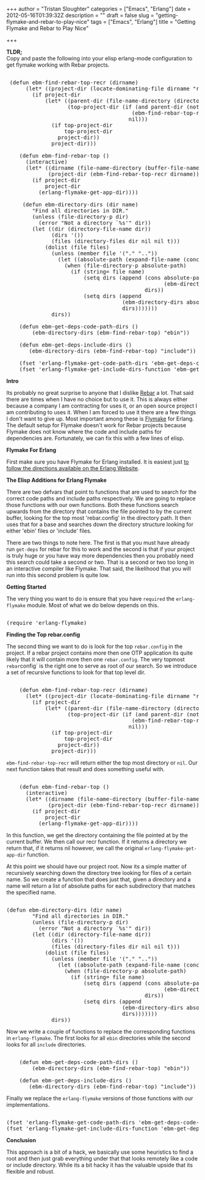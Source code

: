 +++
author = "Tristan Sloughter"
categories = ["Emacs", "Erlang"]
date = 2012-05-16T01:39:32Z
description = ""
draft = false
slug = "getting-flymake-and-rebar-to-play-nice"
tags = ["Emacs", "Erlang"]
title = "Getting Flymake and Rebar to Play Nice"

+++

**TLDR;**  
Copy and paste the following into your elisp erlang-mode configuration to get flymake working with Rebar projects.  
  
<pre>  
 (defun ebm-find-rebar-top-recr (dirname)  
      (let* ((project-dir (locate-dominating-file dirname "rebar.config")))  
        (if project-dir  
            (let* ((parent-dir (file-name-directory (directory-file-name project-dir)))  
                   (top-project-dir (if (and parent-dir (not (string= parent-dir "/")))  
                                       (ebm-find-rebar-top-recr parent-dir)  
                                      nil)))  
              (if top-project-dir  
                  top-project-dir  
                project-dir))  
              project-dir)))  
  
    (defun ebm-find-rebar-top ()  
      (interactive)  
      (let* ((dirname (file-name-directory (buffer-file-name)))  
             (project-dir (ebm-find-rebar-top-recr dirname)))  
        (if project-dir  
            project-dir  
          (erlang-flymake-get-app-dir))))  
  
     (defun ebm-directory-dirs (dir name)  
        "Find all directories in DIR."  
        (unless (file-directory-p dir)  
          (error "Not a directory `%s'" dir))  
        (let ((dir (directory-file-name dir))  
              (dirs '())  
              (files (directory-files dir nil nil t)))  
            (dolist (file files)  
              (unless (member file '("." ".."))  
                (let ((absolute-path (expand-file-name (concat dir "/" file))))  
                  (when (file-directory-p absolute-path)  
                    (if (string= file name)  
                        (setq dirs (append (cons absolute-path  
                                                 (ebm-directory-dirs absolute-path name))  
                                           dirs))  
                        (setq dirs (append  
                                    (ebm-directory-dirs absolute-path name)  
                                    dirs)))))))  
              dirs))  
  
    (defun ebm-get-deps-code-path-dirs ()  
        (ebm-directory-dirs (ebm-find-rebar-top) "ebin"))  
  
    (defun ebm-get-deps-include-dirs ()  
       (ebm-directory-dirs (ebm-find-rebar-top) "include"))  
  
    (fset 'erlang-flymake-get-code-path-dirs 'ebm-get-deps-code-path-dirs)  
    (fset 'erlang-flymake-get-include-dirs-function 'ebm-get-deps-include-dirs)  
</pre>  
  
**Intro**  
  
Its probably no great surprise to anyone that I dislike [Rebar](https://github.com/basho/rebar "Rebar") a lot. That said there are times when I have no choice but to use it. This is always either because a company I am contracting for uses it, or an open source project I am contributing to uses it. When I am forced to use it there are a few things I don't want to give up. Most important among these is [Flymake](http://flymake.sourceforge.net/ "Flymake") for Erlang. The default setup for Flymake doesn't work for Rebar projects because Flymake does not know where the code and include paths for dependencies are. Fortunately, we can fix this with a few lines of elisp.  
  
**Flymake For Erlang**  
  
First make sure you have Flymake for Erlang installed. It is easiest just [to follow the directions available on the Erlang Website](http://www.erlang.org/doc/apps/tools/erlang_mode_chapter.html "Erlang Flymake Instructions").  
  
**The Elisp Additions for Erlang Flymake**  
  
There are two defvars that point to functions that are used to search for the correct code paths and include paths respectively. We are going to replace those functions with our own functions. Both these functions search upwards from the directory that contains the file pointed to by the current buffer, looking for the top most 'rebar.config' in the directory path. It then uses that for a base and searches down the directory structure looking for either 'ebin' files or 'include' files.  
  
There are two things to note here. The first is that you must have already run `get-deps` for rebar for this to work and the second is that if your project is truly huge or you have way more dependencies then you probably need this search could take a second or two. That is a second or two too long in an interactive compiler like Flymake. That said, the likelihood that you will run into this second problem is quite low.  
  
**Getting Started**  
  
The very thing you want to do is ensure that you have `required` the `erlang-flymake` module. Most of what we do below depends on this.  
  
<pre>  
(require 'erlang-flymake)  
</pre>  
  
**Finding the Top rebar.config**  
  
The second thing we want to do is look for the top `rebar.config` in the project. If a rebar project contains more then one OTP application its quite likely that it will contain more then one `rebar.config`. The very topmost `rebar`config` is the right one to serve as root of our search. So we introduce a set of recursive functions to look for that top level dir.  
  
<pre>  
    (defun ebm-find-rebar-top-recr (dirname)  
      (let* ((project-dir (locate-dominating-file dirname "rebar.config")))  
        (if project-dir  
            (let* ((parent-dir (file-name-directory (directory-file-name project-dir)))  
                   (top-project-dir (if (and parent-dir (not (string= parent-dir "/")))  
                                       (ebm-find-rebar-top-recr parent-dir)  
                                      nil)))  
              (if top-project-dir  
                  top-project-dir  
                project-dir))  
              project-dir)))  
</pre>  
  
`ebm-find-rebar-top-recr` will return either the top most directory or `nil`. Our next function takes that result and does something useful with.  
  
<pre>  
    (defun ebm-find-rebar-top ()  
      (interactive)  
      (let* ((dirname (file-name-directory (buffer-file-name)))  
             (project-dir (ebm-find-rebar-top-recr dirname)))  
        (if project-dir  
            project-dir  
          (erlang-flymake-get-app-dir))))  
</pre>  
  
In this function, we get the directory containing the file pointed at by the current buffer. We then call our recr function. If it returns a directory we return that, if it returns nil however, we call the original `erlang-flymake-get-app-dir` function.  
  
At this point we should have our project root. Now its a simple matter of recursively searching down the directory tree looking for files of a certain name. So we create a function that does just that, given a directory and a name will return a list of absolute paths for each subdirectory that matches the specified name.  
  
<pre>  
(defun ebm-directory-dirs (dir name)  
        "Find all directories in DIR."  
        (unless (file-directory-p dir)  
          (error "Not a directory `%s'" dir))  
        (let ((dir (directory-file-name dir))  
              (dirs '())  
              (files (directory-files dir nil nil t)))  
            (dolist (file files)  
              (unless (member file '("." ".."))  
                (let ((absolute-path (expand-file-name (concat dir "/" file))))  
                  (when (file-directory-p absolute-path)  
                    (if (string= file name)  
                        (setq dirs (append (cons absolute-path  
                                                 (ebm-directory-dirs absolute-path name))  
                                           dirs))  
                        (setq dirs (append  
                                    (ebm-directory-dirs absolute-path name)  
                                    dirs)))))))  
              dirs))  
</pre>  
  
Now we write a couple of functions to replace the corresponding functions in `erlang-flymake`. The first looks for all `ebin` directories while the second looks for all `include` directories.  
  
<pre>  
    (defun ebm-get-deps-code-path-dirs ()  
        (ebm-directory-dirs (ebm-find-rebar-top) "ebin"))  
  
    (defun ebm-get-deps-include-dirs ()  
       (ebm-directory-dirs (ebm-find-rebar-top) "include"))  
</pre>  
  
Finally we replace the `erlang-flymake` versions of those functions with our implementations.  
  
<pre>  
(fset 'erlang-flymake-get-code-path-dirs 'ebm-get-deps-code-path-dirs)  
(fset 'erlang-flymake-get-include-dirs-function 'ebm-get-deps-include-dirs)  
</pre>  
  
**Conclusion**  
  
This approach is a bit of a hack, we basically use some heuristics to find a root and then just grab everything under that that looks remotely like a code or include directory. While its a bit hacky it has the valuable upside that its flexible and robust.

